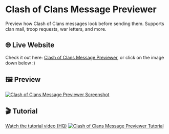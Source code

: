 # Clash of Clans Message Previewer
Preview how Clash of Clans messages look before sending them. Supports clan mail, troop requests, war letters, and more.

## 🌐 Live Website
Check it out here: [Clash of Clans Message Previewer](https://proyolo-ks1.github.io/coc-message-previewer/), or click on the image down below :)

## 🖼️ Preview
[![Clash of Clans Message Previewer Screenshot](images/coc-message-previewer-preview-1280×720.png)](https://proyolo-ks1.github.io/coc-message-previewer/)

## 🎬 Tutorial
[Watch the tutorial video (HQ)](https://proyolo-ks1.github.io/coc-message-previewer/tutorial-video.html)
[![Clash of Clans Message Previewer Tutorial](images/Coc-Chat-Message-Previewer-Tutorial.gif)](https://proyolo-ks1.github.io/coc-message-previewer/tutorial-video.html)
